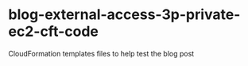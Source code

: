 # blog-external-access-3p-private-ec2-cft-code
CloudFormation templates files to help test the blog post
